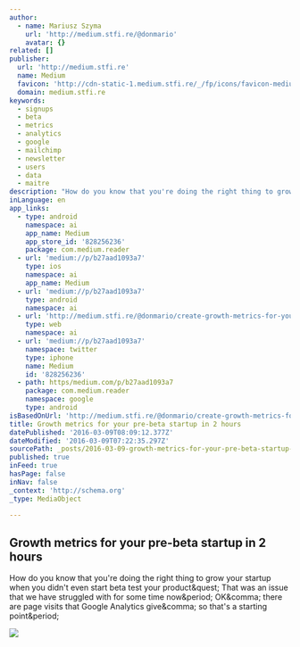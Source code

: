 ```yaml
---
author:
  - name: Mariusz Szyma
    url: 'http://medium.stfi.re/@donmario'
    avatar: {}
related: []
publisher:
  url: 'http://medium.stfi.re'
  name: Medium
  favicon: 'http://cdn-static-1.medium.stfi.re/_/fp/icons/favicon-medium.TAS6uQ-Y7kcKgi0xjcYHXw.ico'
  domain: medium.stfi.re
keywords:
  - signups
  - beta
  - metrics
  - analytics
  - google
  - mailchimp
  - newsletter
  - users
  - data
  - maitre
description: "How do you know that you're doing the right thing to grow your startup when you didn't even start beta test your product? That was an issue that we have struggled with for some time now. OK, there are page visits that Google Analytics give, so that's a starting point."
inLanguage: en
app_links:
  - type: android
    namespace: ai
    app_name: Medium
    app_store_id: '828256236'
    package: com.medium.reader
  - url: 'medium://p/b27aad1093a7'
    type: ios
    namespace: ai
    app_name: Medium
  - url: 'medium://p/b27aad1093a7'
    type: android
    namespace: ai
  - url: 'http://medium.stfi.re/@donmario/create-growth-metrics-for-your-pre-beta-startup-in-2-hours-b27aad1093a7'
    type: web
    namespace: ai
  - url: 'medium://p/b27aad1093a7'
    namespace: twitter
    type: iphone
    name: Medium
    id: '828256236'
  - path: https/medium.com/p/b27aad1093a7
    package: com.medium.reader
    namespace: google
    type: android
isBasedOnUrl: 'http://medium.stfi.re/@donmario/create-growth-metrics-for-your-pre-beta-startup-in-2-hours-b27aad1093a7?sf=zbpooe#.8davayzif'
title: Growth metrics for your pre-beta startup in 2 hours
datePublished: '2016-03-09T08:09:12.377Z'
dateModified: '2016-03-09T07:22:35.297Z'
sourcePath: _posts/2016-03-09-growth-metrics-for-your-pre-beta-startup-in-2-hours.md
published: true
inFeed: true
hasPage: false
inNav: false
_context: 'http://schema.org'
_type: MediaObject

---
```

<article style=""><h1>Growth metrics for your pre-beta startup in 2 hours</h1><p>How do you know that you're doing the right thing to grow your startup when you didn't even start beta test your product&amp;quest; That was an issue that we have struggled with for some time now&amp;period; OK&amp;comma; there are page visits that Google Analytics give&amp;comma; so that's a starting point&amp;period;</p><img src="http://cdn-images-1.medium.stfi.re/max/2000/1*XYx21Zrk7upf_g-EpNXjDA.png" /></article>